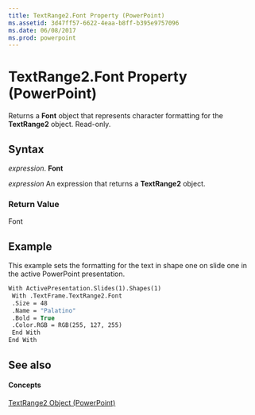 ```yaml
---
title: TextRange2.Font Property (PowerPoint)
ms.assetid: 3d47ff57-6622-4eaa-b8ff-b395e9757096
ms.date: 06/08/2017
ms.prod: powerpoint
---
```



# TextRange2.Font Property (PowerPoint)

Returns a **Font** object that represents character formatting for the **TextRange2** object. Read-only.


## Syntax

 _expression_. **Font**

 _expression_ An expression that returns a **TextRange2** object.


### Return Value

Font


## Example

This example sets the formatting for the text in shape one on slide one in the active PowerPoint presentation.


```vb
With ActivePresentation.Slides(1).Shapes(1) 
 With .TextFrame.TextRange2.Font 
 .Size = 48 
 .Name = "Palatino" 
 .Bold = True 
 .Color.RGB = RGB(255, 127, 255) 
 End With 
End With
```


## See also


#### Concepts


[TextRange2 Object (PowerPoint)](textrange2-object-powerpoint.md)


